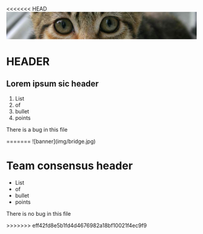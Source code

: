 <<<<<<< HEAD
 ![banner](img/kitten.jpg)

 # HEADER
 ## Lorem ipsum sic header

1. List
2. of
3. bullet
3. points

<p> There <span>is a bug</span> in this file</p>
=======
 ![banner](img/bridge.jpg)

 # Team consensus header

* List
* of
* bullet
* points

<p> There is no bug in this file</p>
>>>>>>> eff42fd8e5b1fd4d4676982a18bf10021f4ec9f9
